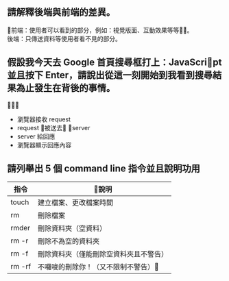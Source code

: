 ## 請解釋後端與前端的差異。
前端：使用者可以看到的部分，例如：視覺版面、互動效果等等。  
後端：只傳送資料等使用者看不見的部分。

## 假設我今天去 Google 首頁搜尋框打上：JavaScript 並且按下 Enter，請說出從這一刻開始到我看到搜尋結果為止發生在背後的事情。


- 瀏覽器接收 request
- request 被送去 server
- server 給回應
- 瀏覽器顯示回應內容


## 請列舉出 5 個 command line 指令並且說明功用

| 指令 | 說明 | 
| -------- | -------- | 
| touch | 建立檔案、更改檔案時間 |
| rm | 刪除檔案 |
| rmder | 刪除資料夾（空資料）|
| rm -r | 刪除不為空的資料夾 |
| rm -f | 刪除資料夾（僅能刪除空資料夾且不警告）|
| rm -rf | 不囉唆的刪除你！（又不限制不警告） |